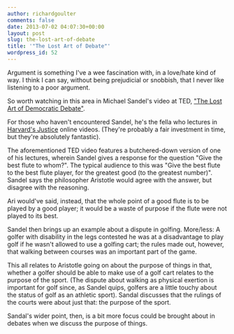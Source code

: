 ```yaml
---
author: richardgoulter
comments: false
date: 2013-07-02 04:07:30+00:00
layout: post
slug: the-lost-art-of-debate
title: '"The Lost Art of Debate"'
wordpress_id: 52
---
```


Argument is something I've a wee fascination with, in a love/hate kind of way.
I think I can say, without being prejudicial or snobbish, that I never like listening to a poor argument.

So worth watching in this area in Michael Sandel's video at TED, ["The Lost Art of Democratic Debate"](http://www.ted.com/talks/michael_sandel_the_lost_art_of_democratic_debate.html).

For those who haven't encountered Sandel, he's the fella who lectures in [Harvard's Justice](http://www.justiceharvard.org/) online videos. (They're probably a fair investment in time, but they're absolutely fantastic).

The aforementioned TED video features a butchered-down version of one of his lectures, wherein Sandel gives a response for the question "Give the best flute to whom?".
The typical audience to this was "Give the best flute to the best flute player, for the greatest good (to the greatest number)".
Sandel says the philosopher Aristotle would agree with the answer, but disagree with the reasoning.

Ari would've said, instead, that the whole point of a good flute is to be played by a good player; it would be a waste of purpose if the flute were not played to its best.

Sandel then brings up an example about a dispute in golfing.
More/less: A golfer with disability in the legs contested he was at a disadvantage to play golf if he wasn't allowed to use a golfing cart; the rules made out, however, that walking between courses was an important part of the game.

This all relates to Aristotle going on about the purpose of things in that, whether a golfer should be able to make use of a golf cart relates to the purpose of the sport.
(The dispute about walking as physical exertion is important for golf since, as Sandel quips, golfers are a little touchy about the status of golf as an athletic sport).
Sandal discusses that the rulings of the courts were about just that: the purpose of the sport.

Sandal's wider point, then, is a bit more focus could be brought about in debates when we discuss the purpose of things.
